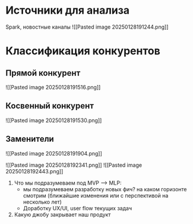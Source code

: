 # Источники для анализа
Spark, новостные каналы
![[Pasted image 20250128191244.png]]

# Классификация конкурентов
## Прямой конкурент
![[Pasted image 20250128191516.png]]
## Косвенный конкурент
![[Pasted image 20250128191530.png]]
## Заменители


![[Pasted image 20250128191904.png]]

![[Pasted image 20250128192341.png]]
![[Pasted image 20250128192443.png]]

1. Что мы подразумеваем под MVP —> MLP:
	- мы подразумеваем разработку новых фич? на каком горизонте смотрим (ближайшие изменения или с перспективой на несколько лет)
	- Доработку UX/UI, user flow текущих задач
2. Какую джобу закрывает наш продукт

